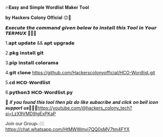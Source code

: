 🔥𝐄𝐚𝐬𝐲 𝐚𝐧𝐝 𝐒𝐢𝐦𝐩𝐥𝐞 𝐖𝐨𝐫𝐝𝐥𝐢𝐬𝐭 𝐌𝐚𝐤𝐞𝐫 𝐓𝐨𝐨𝐥

𝐛𝐲 𝐇𝐚𝐜𝐤𝐞𝐫𝐬 𝐂𝐨𝐥𝐨𝐧𝐲 𝐎𝐟𝐟𝐢𝐜𝐢𝐚𝐥 😊🤝

𝙀𝙭𝙚𝙘𝙪𝙩𝙚 𝙩𝙝𝙚 𝙘𝙤𝙢𝙢𝙖𝙣𝙙 𝙜𝙞𝙫𝙚𝙣 𝙗𝙚𝙡𝙤𝙬 𝙩𝙤 
𝙞𝙣𝙨𝙩𝙖𝙡𝙡 𝙩𝙝𝙞𝙨 𝙏𝙤𝙤𝙡 𝙞𝙣 𝙔𝙤𝙪𝙧 𝙏𝙀𝙍𝙈𝙐𝙓 👨🏼‍💻

1.𝗮𝗽𝘁 𝘂𝗽𝗱𝗮𝘁𝗲 && 𝗮𝗽𝘁 𝘂𝗽𝗴𝗿𝗮𝗱𝗲

2.𝗽𝗸𝗴 𝗶𝗻𝘀𝘁𝗮𝗹𝗹 𝗴𝗶𝘁

3.𝗽𝗶𝗽 𝗶𝗻𝘀𝘁𝗮𝗹𝗹 𝗰𝗼𝗹𝗼𝗿𝗮𝗺𝗮

4.𝗴𝗶𝘁 𝗰𝗹𝗼𝗻𝗲 https://github.com/Hackerscolonyofficial/HCO-Wordlist.git

5.𝗰𝗱 𝗛𝗖𝗢-𝗪𝗼𝗿𝗱𝗹𝗶𝘀𝘁

6.𝗽𝘆𝘁𝗵𝗼𝗻𝟯 𝗛𝗖𝗢-𝗪𝗼𝗿𝗱𝗹𝗶𝘀𝘁.𝗽𝘆

🫡 𝒊𝒇 𝒚𝒐𝒖 𝒇𝒐𝒖𝒏𝒅 𝒕𝒉𝒊𝒔 𝒕𝒐𝒐𝒍 𝒕𝒉𝒆𝒏 𝒑𝒍𝒛 𝒅𝒐 𝒍𝒊𝒌𝒆
𝒔𝒖𝒃𝒔𝒄𝒓𝒊𝒃𝒆 𝒂𝒏𝒅 𝒄𝒍𝒊𝒄𝒌 𝒐𝒏 𝒃𝒆𝒍𝒍 𝒊𝒄𝒐𝒏 𝒔𝒖𝒑𝒑𝒐𝒓𝒕
𝒖𝒔🤠👉🏼https://youtube.com/@hackers_colony_tech?si=LzX9VMD9IgExPKaP

Join our Group👉🏼https://chat.whatsapp.com/HtMWWmyi7QQ0sMV7tm4FYX
